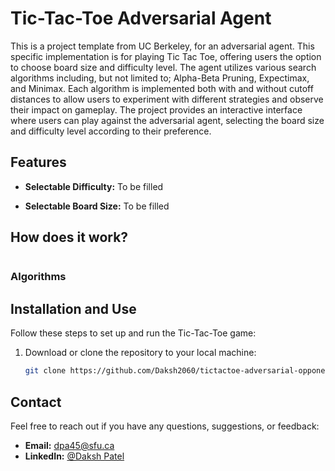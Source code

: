 # Tic-Tac-Toe Adversarial Agent

This is a project template from UC Berkeley, for an adversarial agent. This specific implementation is for playing Tic Tac Toe, offering users the option to choose board size and difficulty level. The agent utilizes various search algorithms including, but not limited to; Alpha-Beta Pruning, Expectimax, and Minimax. Each algorithm is implemented both with and without cutoff distances to allow users to experiment with different strategies and observe their impact on gameplay. The project provides an interactive interface where users can play against the adversarial agent, selecting the board size and difficulty level according to their preference. 

## Features

- **Selectable Difficulty:** To be filled

- **Selectable Board Size:** To be filled


## How does it work?

<p align="center">
  <img src="" />
</p>

### Algorithms

## Installation and Use

Follow these steps to set up and run the Tic-Tac-Toe game:

1. Download or clone the repository to your local machine:

   ```bash
   git clone https://github.com/Daksh2060/tictactoe-adversarial-opponent
   ```
   
## Contact

Feel free to reach out if you have any questions, suggestions, or feedback:

- **Email:** dpa45@sfu.ca
- **LinkedIn:** [@Daksh Patel](https://www.linkedin.com/in/daksh-patel-956622290/)

